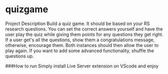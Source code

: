 # quizgame

Project Description
Build a quiz game.
It should be based on your RS research questions. You can set the correct answers yourself and have the user play the quiz while giving them points for any questions they get right. If a user get's all the questions, show them a congratulations message, otherwise, encourage them. Both instances should then allow the user to play again. If you want to add some advanced functionality, shuffle the questions up.



###How to run
Simply install Live Server extension on VScode and enjoy